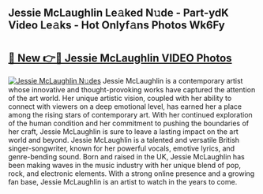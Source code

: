 ## Jessie McLaughlin Le𝚊ked N𝚞de - Part-ydK Video Le𝚊ks - Hot Onlyf𝚊ns Photos Wk6Fy

# <h2><a href="http://ab65874.deff.icu/?id=Jessie+McLaughlin">🔗 New 👉🔴 Jessie McLaughlin VIDEO Photos</a></h2>

[![Jessie McLaughlin N𝚞des](https://i.imgur.com/rIISA9y.gif)](http://ab65874.deff.icu/?id=Jessie+McLaughlin)
Jessie McLaughlin is a contemporary artist whose innovative and thought-provoking works have captured the attention of the art world. Her unique artistic vision, coupled with her ability to connect with viewers on a deep emotional level, has earned her a place among the rising stars of contemporary art. With her continued exploration of the human condition and her commitment to pushing the boundaries of her craft, Jessie McLaughlin is sure to leave a lasting impact on the art world and beyond. Jessie McLaughlin is a talented and versatile British singer-songwriter, known for her powerful vocals, emotive lyrics, and genre-bending sound. Born and raised in the UK, Jessie McLaughlin has been making waves in the music industry with her unique blend of pop, rock, and electronic elements. With a strong online presence and a growing fan base, Jessie McLaughlin is an artist to watch in the years to come.
